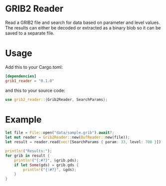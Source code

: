 # GRIB2 Reader

Read a GRIB2 file and search for data based on parameter and level values. The results can either be decoded or extracted as a binary blob so it can be saved to a separate file.


# Usage
Add this to your Cargo.toml:

```toml
[dependencies]
grib1_reader = "0.1.0"
```
and this to your source code:

```rust
use grib2_reader::{Grib2Reader, SearchParams};
```
# Example

```rust
let file = File::open("data/sample.grib").await?;
let mut reader = Grib2Reader::new(BufReader::new(file));
let result = reader.read(vec![SearchParams { param: 33, level: 700 }]).await?;

println!("Results:");
for grib in result {
    println!("{:#?}", &grib.pds);
    if let Some(gds) = grib.gds {
        println!("{:#?}", &gds);
    }
}
```